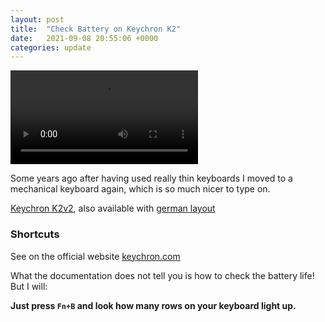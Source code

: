 ```yaml
---
layout: post
title:  "Check Battery on Keychron K2"
date:   2021-09-08 20:55:06 +0000
categories: update
---
```


![keychron](/assets/keychron_k2.mp4)

Some years ago after having used really thin keyboards I moved to a mechanical keyboard again, which is so much nicer to type on.

[Keychron K2v2](https://www.keychron.com/products/keychron-k2-wireless-mechanical-keyboard), also available with [german layout](https://www.keychron.com/products/keychron-k2-wireless-mechanical-keyboard-german-iso-de-layout)

### Shortcuts
See on the official website [keychron.com](https://www.keychron.com/blogs/news/keychron-keyboards-shortcuts-introduction)

What the documentation does not tell you is how to check the battery life! But I will:

**Just press `Fn+B` and look how many rows on your keyboard light up.**